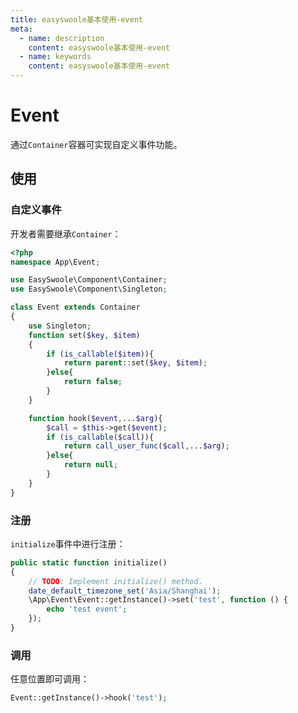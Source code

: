 ```yaml
---
title: easyswoole基本使用-event
meta:
  - name: description
    content: easyswoole基本使用-event
  - name: keywords
    content: easyswoole基本使用-event
---
```


# Event

通过`Container`容器可实现自定义事件功能。

## 使用

### 自定义事件

开发者需要继承`Container`：
```php
<?php
namespace App\Event;

use EasySwoole\Component\Container;
use EasySwoole\Component\Singleton;

class Event extends Container
{
    use Singleton;
    function set($key, $item)
    {
        if (is_callable($item)){
            return parent::set($key, $item);
        }else{
            return false;
        }
    }

    function hook($event,...$arg){
        $call = $this->get($event);
        if (is_callable($call)){
            return call_user_func($call,...$arg);
        }else{
            return null;
        }
    }
}
```

### 注册

`initialize`事件中进行注册：

```php
public static function initialize()
{
    // TODO: Implement initialize() method.
    date_default_timezone_set('Asia/Shanghai');
    \App\Event\Event::getInstance()->set('test', function () {
        echo 'test event';
    });
}
```

### 调用

任意位置即可调用：
```php
Event::getInstance()->hook('test');
```